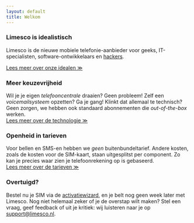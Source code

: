```yaml
---
layout: default
title: Welkom
---
```


<h3>Limesco is idealistisch</h3>
<p>
Limesco is de nieuwe mobiele telefonie-aanbieder voor geeks, IT-specialisten,
software-ontwikkelaars en <a
href="https://en.wikipedia.org/wiki/Hacker_(hobbyist)">hackers</a>.<br />

<a href="/over/kernwaarden.html">Lees meer over onze idealen &#x226b;</a></p>

<h3>Meer keuzevrijheid</h3>
<p>Wil je je eigen <em>telefooncentrale</em> draaien? Geen probleem! Zelf een
<em>voicemailsysteem</em> opzetten? Ga je gang! Klinkt dat allemaal te
technisch? Geen zorgen, we hebben ook standaard abonnementen die
<em>out-of-the-box</em> werken. <br />
<a href="/technisch">Lees meer over de technologie &#x226b;</a></p>

<h3>Openheid in tarieven</h3>
<p>Voor bellen en SMS-en hebben we <em>geen</em> buitenbundeltarief. Andere
kosten, zoals de kosten voor de SIM-kaart, staan uitgesplitst per component. Zo
kan je precies waar zien je telefoonrekening op is gebaseerd. <br />
<a href="/dienst/tarieven.html">Lees meer over de tarieven &#x226b;</a></p>

<h3>Overtuigd?</h3>
<p>Bestel nu je SIM via de <a href="https://limesco.org/inschrijven/">activatiewizard</a>, en
je belt nog geen week later met Limesco. Nog niet helemaal zeker of je de
overstap wilt maken? Stel een vraag, geef feedback of uit je kritiek: wij
luisteren naar je op <a href="mailto:support@limesco.nl">support@limesco.nl</a>.
